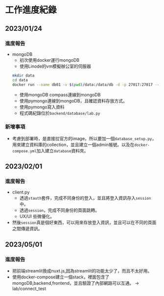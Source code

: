 <!--
 * @Author: hibana2077 hibana2077@gmaill.com
 * @Date: 2023-01-24 17:15:14
 * @LastEditors: hibana2077 hibana2077@gmaill.com
 * @LastEditTime: 2023-05-01 15:35:02
 * @FilePath: /NTTU-new-gen-judge-system/work_log/worklog.md
 * @Description: 这是默认设置,请设置`customMade`, 打开koroFileHeader查看配置 进行设置: https://github.com/OBKoro1/koro1FileHeader/wiki/%E9%85%8D%E7%BD%AE
-->

# 工作進度紀錄

## 2023/01/24

### 進度報告

- mongoDB
    - 初次使用docker運行mongoDB
    - 使用Linode的vm模擬辦公室的伺服器
    ```bash
    mkdir data
    cd data
    docker run --name db01 -v $(pwd)/data:/data/db -d -p 27017:27017 --rm mongo
    ```
    - 使用mongoDB compass連線到mongoDB
    - 使用pymongo連線到mongoDB，且確認資料存放方式。
    - 使用pymongo寫入資料
    - 程式碼紀錄位於`backend/database/lab.py`

### 新增事項

- 考慮到部署時，是直接拉官方的image，所以要加一個`database_setup.py`，用來建立資料庫的collection，並且建立一個admin帳號。以及在`docker-compose.yml`加入建立`database`資料夾。

## 2023/02/01

### 進度報告

- client.py
    - 透過`stauth`套件，完成不同身份的登入，並且將登入資訊存入`session`中。
    - 透過`session`，完成不同身份的頁面跳轉。
    - UX/UI 些微優化。
- 然後`session`真是個好東西，可以用來存放登入資訊，並且可以在不同的頁面之間傳遞資訊。

## 2023/05/01

### 進度報告

- 把前端streamlit換成nuxt.js,因為streamlit的功能太少了，而且不太好用。
- 使用docker-compose建立一個stack，裡面包含了mongoDB,backend,frontend，並且驗證了內部網路可以互通。 -> lab/connect_test